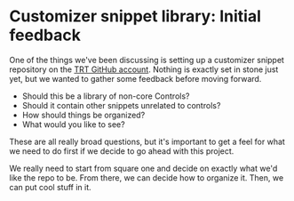 # Customizer snippet library: Initial feedback

One of the things we've been discussing is setting up a customizer snippet repository on the <a href="https://github.com/wptrt">TRT GitHub account</a>.  Nothing is exactly set in stone just yet, but we wanted to gather some feedback before moving forward.

* Should this be a library of non-core Controls?
* Should it contain other snippets unrelated to controls?
* How should things be organized?
* What would you like to see?

These are all really broad questions, but it's important to get a feel for what we need to do first if we decide to go ahead with this project.  

We really need to start from square one and decide on exactly what we'd like the repo to be.  From there, we can decide how to organize it.  Then, we can put cool stuff in it.
